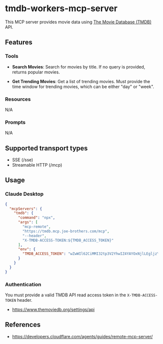 # tmdb-workers-mcp-server

This MCP server provides movie data using [The Movie Database (TMDB)](https://www.themoviedb.org/) API.

## Features

### Tools
- **Search Movies**: Search for movies by title. If no query is provided, returns popular movies.

- **Get Trending Movies**: Get a list of trending movies. Must provide the time window for trending movies, which can be either "day" or "week".

### Resources
N/A

### Prompts
N/A

## Supported transport types
- SSE (/sse)
- Streamable HTTP (/mcp)

## Usage

### Claude Desktop
```json
{
  "mcpServers": {
    "tmdb": {
      "command": "npx",
      "args": [
        "mcp-remote",
        "https://tmdb.mcp.joe-brothers.com/mcp",
        "--header",
        "X-TMDB-ACCESS-TOKEN:${TMDB_ACCESS_TOKEN}"
      ],
      "env": {
        "TMDB_ACCESS_TOKEN": "wZwWIl62CiMMI32tp3V2YhwIZ4YAYOxNjlLEgljzYmXQOSMTiXY9WJy9IcTiL2TmIZXYjmizjIA.ijeSMFWMsIDXZJMY0zv3i446wdxj5wl0TOJUaVsNmzSzWMdxY0V-2NOCb3xZ.MV6HJiOvOWmYM6GUQecEZJzdV5W-ZOhGJNB3kSIiYNyWYcZ4ycsRdwNiN_XTMziONMiC5tlpzYVjWJyI_LM1liaZ4OMiUiiTz5QY8bhYz4J"
      }
    }
  }
}
```

### Authentication
You must provide a valid TMDB API read access token in the `X-TMDB-ACCESS-TOKEN` header.

- https://www.themoviedb.org/settings/api

## References
- https://developers.cloudflare.com/agents/guides/remote-mcp-server/
